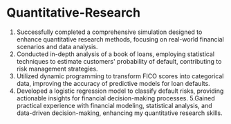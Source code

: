 # Quantitative-Research
1. Successfully completed a comprehensive simulation designed to enhance quantitative research methods, focusing on real-world financial scenarios and data analysis.
2. Conducted in-depth analysis of a book of loans, employing statistical techniques to estimate customers' probability of default, contributing to risk management strategies.
3. Utilized dynamic programming to transform FICO scores into categorical data, improving the accuracy of predictive models for loan defaults.
4. Developed a logistic regression model to classify default risks, providing actionable insights for financial decision-making processes.
5.Gained practical experience with financial modeling, statistical analysis, and data-driven decision-making, enhancing my quantitative research skills.
